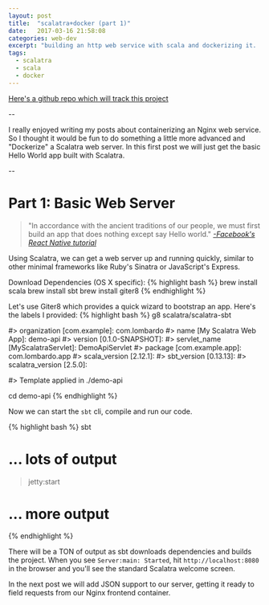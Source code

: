```yaml
---
layout: post
title:  "scalatra+docker (part 1)"
date:   2017-03-16 21:58:08
categories: web-dev
excerpt: "building an http web service with scala and dockerizing it.  in part 1: hello world"
tags:
  - scalatra
  - scala
  - docker
---
```


[Here's a github repo which will track this project](https://github.com/lombardo-chcg/scalatra-docker)

--

I really enjoyed writing my posts about containerizing an Nginx web service.  So I thought it would be fun to do something a little more advanced and "Dockerize" a Scalatra web server.  In this first post we will just get the basic Hello World app built with Scalatra.

--

# Part 1: Basic Web Server

> "In accordance with the ancient traditions of our people, we must first build an app that does nothing except say Hello world."
> [*-Facebook's React Native tutorial*](https://facebook.github.io/react-native/docs/tutorial.html)

Using Scalatra, we can get a web server up and running quickly, similar to other minimal frameworks like Ruby's Sinatra or JavaScript's Express.

Download Dependencies (OS X specific):
{% highlight bash %}
brew install scala
brew install sbt
brew install giter8
{% endhighlight %}

Let's use Giter8 which provides a quick wizard to bootstrap an app.  Here's the labels I provided:
{% highlight bash %}
g8 scalatra/scalatra-sbt

#> organization [com.example]: com.lombardo
#> name [My Scalatra Web App]: demo-api
#> version [0.1.0-SNAPSHOT]:
#> servlet_name [MyScalatraServlet]: DemoApiServlet
#> package [com.example.app]: com.lombardo.app
#> scala_version [2.12.1]:
#> sbt_version [0.13.13]:
#> scalatra_version [2.5.0]:

#> Template applied in ./demo-api

cd demo-api
{% endhighlight %}

Now we can start the `sbt` cli, compile and run our code.

{% highlight bash %}
sbt
# ... lots of output
> jetty:start
# ... more output
{% endhighlight %}

There will be a TON of output as sbt downloads dependencies and builds the project.  When you see `Server:main: Started`, hit `http://localhost:8080` in the browser and you'll see the standard Scalatra welcome screen.

In the next post we will add JSON support to our server, getting it ready to field requests from our Nginx frontend container.

